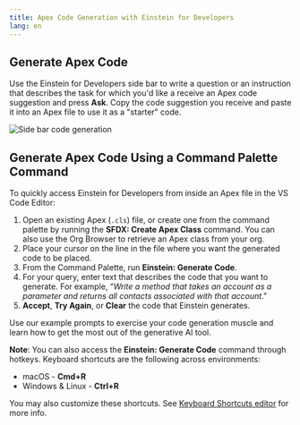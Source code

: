```yaml
---
title: Apex Code Generation with Einstein for Developers
lang: en
---
```


## Generate Apex Code

Use the Einstein for Developers side bar to write a question or an instruction that describes the task for which you'd like a receive an Apex code suggestion and press **Ask**. Copy the code suggestion you receive and paste it into an Apex file to use it as a "starter" code.

![Side bar code generation](./images/einstein-sidebar.gif)

## Generate Apex Code Using a Command Palette Command

To quickly access Einstein for Developers from inside an Apex file in the VS Code Editor:

1. Open an existing Apex (`.cls`) file, or create one from the command palette by running the **SFDX: Create Apex Class** command. You can also use the Org Browser to retrieve an Apex class from your org.
2. Place your cursor on the line in the file where you want the generated code to be placed.
3. From the Command Palette, run **Einstein: Generate Code**.
4. For your query, enter text that describes the code that you want to generate. For example, “_Write a method that takes an account as a parameter and returns all contacts associated with that account_.”
5. **Accept**, **Try Again**, or **Clear** the code that Einstein generates.

Use our example prompts to exercise your code generation muscle and learn how to get the most out of the generative AI tool.

**Note**: You can also access the **Einstein: Generate Code** command through hotkeys. Keyboard shortcuts are the following across environments:

- macOS - **Cmd+R**
- Windows & Linux - **Ctrl+R**

You may also customize these shortcuts. See [Keyboard Shortcuts editor](https://code.visualstudio.com/docs/getstarted/keybindings#_keyboard-shortcuts-editor) for more info.
